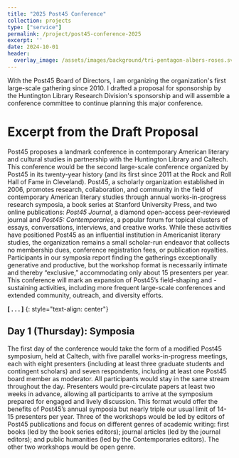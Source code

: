 ```yaml
---
title: "2025 Post45 Conference"
collection: projects
type: ["service"]
permalink: /project/post45-conference-2025
excerpt: ''
date: 2024-10-01
header:
  overlay_image: /assets/images/background/tri-pentagon-albers-roses.svg
---
```


With the Post45 Board of Directors, I am organizing the organization's first large-scale gathering since 2010. I drafted a proposal for sponsorship by the Huntington Library Research Division's sponsorship and will assemble a conference committee to continue planning this major conference.

# Excerpt from the Draft Proposal
Post45 proposes a landmark conference in contemporary American literary and cultural studies in partnership with the Huntington Library and Caltech. This conference would be the second large-scale conference organized by Post45 in its twenty-year history (and its first since 2011 at the Rock and Roll Hall of Fame in Cleveland). Post45, a scholarly organization established in 2006, promotes research, collaboration, and community in the field of contemporary American literary studies through annual works-in-progress research symposia, a book series at Stanford University Press, and two online publications: *Post45 Journal*, a diamond open-access peer-reviewed journal and *Post45: Contemporaries*, a popular forum for topical clusters of essays, conversations, interviews, and creative works. While these activities have positioned Post45 as an influential institution in Americanist literary studies,  the organization remains a small scholar-run endeavor that collects no membership dues, conference registration fees, or publication royalties. Participants in our symposia report finding the gatherings exceptionally generative and productive, but the workshop format is necessarily intimate and thereby “exclusive,” accommodating only about 15 presenters per year. This conference will mark an expansion of Post45’s field-shaping and -sustaining activities, including more frequent large-scale conferences and extended community, outreach, and diversity efforts.

**[ . . . ]**
{: style="text-align: center"}

## Day 1 (Thursday): Symposia
The first day of the conference would take the form of a modified Post45 symposium, held at Caltech, with five parallel works-in-progress meetings, each with eight presenters (including at least three graduate students and contingent scholars) and seven respondents, including at least one Post45 board member as moderator. All participants would stay in the same stream throughout the day. Presenters would pre-circulate papers at least two weeks in advance, allowing all participants to arrive at the symposium prepared for engaged and lively discussion. This format would offer the benefits of Post45’s annual symposia but nearly triple our usual limit of 14-15 presenters per year. Three of the workshops would be led by editors of Post45 publications and focus on different genres of academic writing: first books (led by the book series editors); journal articles (led by the journal editors); and public humanities (led by the Contemporaries editors). The other two workshops would be open genre.
